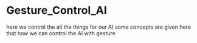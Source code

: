 # Gesture_Control_AI
here we control the all the things for our AI 
some concepts are given here that how we can control the AI with gesture
